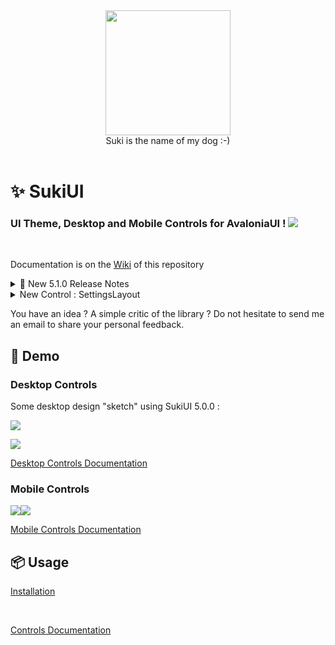 <div id="header" align="center">
 <kbd>
<img src="https://raw.githubusercontent.com/kikipoulet/SukiUI/main/Images/suki_photo.jpg" width="200" height="200"></img> 
  </kbd>
<br/>
Suki is the name of my dog :-)
</div>
<br/>

# ✨ SukiUI

### UI Theme, Desktop and Mobile Controls for AvaloniaUI ! <img src="https://www.avaloniaui.net/img/logo/avalonia-white-purple.svg"></img>

<br/>

Documentation is on the [Wiki](https://github.com/kikipoulet/SukiUI/wiki) of this repository

<details>
  <summary>🎉 New 5.1.0 Release Notes</summary>
 <br/>
  - Some new animations and slight style changes <br/>
  - Switch animation smoother and reacting when long press before switching when released  <br/>
  <img src="https://raw.githubusercontent.com/kikipoulet/SukiUI/main/Images/SwitchNewAnimation.gif"></img>  <br/><br/>
  - Trying to add features to existing controls to add rich interactions trough AttachedProperties and extensions methods.
  <img src="https://raw.githubusercontent.com/kikipoulet/SukiUI/main/Images/FeaturfulControls.gif"></img>  <br/><br/>

  New code involved :<br/>

  ```
  ButtonSignIn.ShowProgress();   // Use ShowProgress Method on a Button to show Loading Circle
  ButtonSignIn.HideProgress();   // Hide the Loading Circle

  PasswordTextBox.Error("Wrong Password");   // Trigger the error animation with a custom message
 
  ```

  Moreover, I want to create "quick animations" that can be triggered on any control via extension methods. For new there are : 

  <br/>

  ```
  AnyControl.Vibrate(TimeSpan.FromSeconds(1));   // Make the control vibrate during 1 second
  AnyControl.Jump();   // Make the control do a double jump animation

  AnyControl.Animate<double>(WidthProperty, 100, 200);    // animate the width of a control from 100 to 200
 
  ```
<br/>
I want to focus the development of the library on these kind of interactions. I consider the style of the library almost definitive, and now it is important to make the controls rich and featureful. These kind of interactions are now the user projection of the quality of the software, so it is important to me to make it acessible for the desktop developers and included in the library. <br/> <br/>
So, please do not hesitate to suggest a micro interaction like this first example.

</details>

<details>
  <summary> New Control : SettingsLayout</summary>
 
   Orginazing a nice and elegant settings page has always been a kind of nightmare/mystery to me. How to organize these little TextBoxes and Switches in so much window space ? How to handle the window resizing ? ..
 
 This is why I ended up with this control to try to solve that layout problem while trying to be elegant and responsive in the style of SukiUI. [SettingsLayout Documentation](https://github.com/kikipoulet/SukiUI/wiki/3.-Controls#settingslayout)

 <img src="https://raw.githubusercontent.com/kikipoulet/SukiUI/main/Images/settingslayoutPage.gif"></img>

</details>

You have an idea ? A simple critic of the library ? Do not hesitate to send me an email to share your personal feedback.

## 👐 Demo

### Desktop Controls

Some desktop design "sketch" using SukiUI 5.0.0 :

<img src="https://raw.githubusercontent.com/kikipoulet/SukiUI/main/Images/Resume.gif"></img>

<img src="https://raw.githubusercontent.com/kikipoulet/SukiUI/main/Images/ResumeDark.gif"></img>

[Desktop Controls Documentation](https://github.com/kikipoulet/SukiUI/wiki/3.-Controls)

### Mobile Controls

<kbd>
<img src="https://raw.githubusercontent.com/kikipoulet/SukiUI/main/Images/MobileOverview.gif" style="float:left" ></img>
</kbd>
<kbd>
<img src="https://raw.githubusercontent.com/kikipoulet/SukiUI/main/Images/dashboard.gif" ></img> 
</kbd>


[Mobile Controls Documentation](https://github.com/kikipoulet/SukiUI/wiki/4.-Mobile-Controls)


## 📦 Usage

[Installation](https://github.com/kikipoulet/SukiUI/wiki/1.-Installation)


</br>

[Controls Documentation](https://github.com/kikipoulet/SukiUI/wiki/2.-Controls) 


